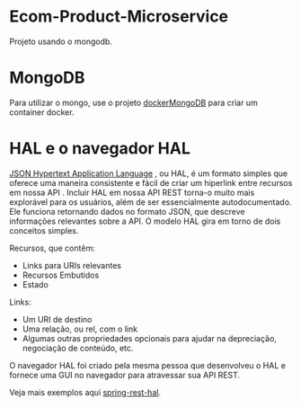 # Ecom-Product-Microservice

Projeto usando o mongodb.

# MongoDB

Para utilizar o mongo, use o projeto [dockerMongoDB](https://github.com/danielso2007/dockerMongoDB) para criar um container docker.

# HAL e o navegador HAL

[JSON Hypertext Application Language](http://stateless.co/hal_specification.html) , ou HAL, é um formato simples que oferece uma maneira consistente e fácil de criar um hiperlink entre recursos em nossa API . Incluir HAL em nossa API REST torna-o muito mais explorável para os usuários, além de ser essencialmente autodocumentado.
Ele funciona retornando dados no formato JSON, que descreve informações relevantes sobre a API.
O modelo HAL gira em torno de dois conceitos simples.

Recursos, que contêm:

* Links para URIs relevantes
* Recursos Embutidos
* Estado

Links:

* Um URI de destino
* Uma relação, ou rel, com o link
* Algumas outras propriedades opcionais para ajudar na depreciação, negociação de conteúdo, etc.

O navegador HAL foi criado pela mesma pessoa que desenvolveu o HAL e fornece uma GUI no navegador para atravessar sua API REST.

Veja mais exemplos aqui [spring-rest-hal](https://www.baeldung.com/spring-rest-hal).
